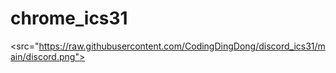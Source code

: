# chrome_ics31

<src="https://raw.githubusercontent.com/CodingDingDong/discord_ics31/main/discord.png">